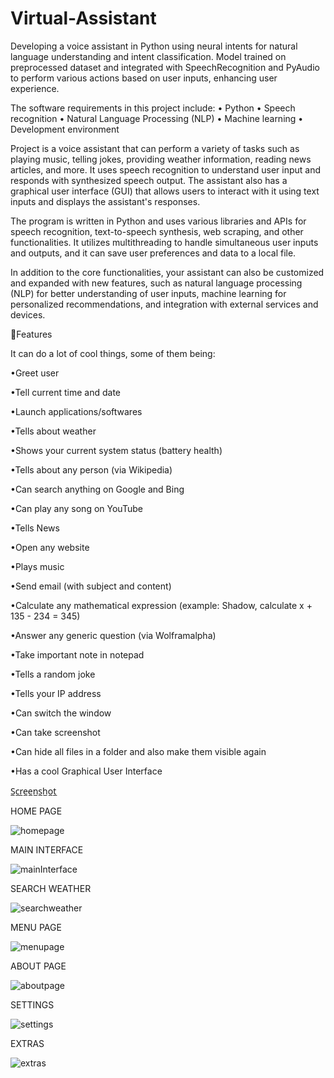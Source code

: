 # Virtual-Assistant
Developing a voice assistant in Python using neural intents for natural language understanding and intent classification. Model trained on preprocessed dataset and integrated with SpeechRecognition and PyAudio to perform various actions based on user inputs, enhancing user experience.


The software requirements in this project include: • Python • Speech recognition • Natural Language Processing (NLP) • Machine learning • Development environment

Project is a voice assistant that can perform a variety of tasks such as playing music, telling jokes, providing weather information, reading news articles, and more. It uses speech recognition to understand user input and responds with synthesized speech output. The assistant also has a graphical user interface (GUI) that allows users to interact with it using text inputs and displays the assistant's responses.

The program is written in Python and uses various libraries and APIs for speech recognition, text-to-speech synthesis, web scraping, and other functionalities. It utilizes multithreading to handle simultaneous user inputs and outputs, and it can save user preferences and data to a local file.

In addition to the core functionalities, your assistant can also be customized and expanded with new features, such as natural language processing (NLP) for better understanding of user inputs, machine learning for personalized recommendations, and integration with external services and devices.

💎Features

It can do a lot of cool things, some of them being:

•Greet user

•Tell current time and date

•Launch applications/softwares

•Tells about weather

•Shows your current system status (battery health)

•Tells about any person (via Wikipedia)

•Can search anything on Google and Bing

•Can play any song on YouTube

•Tells News

•Open any website

•Plays music

•Send email (with subject and content)

•Calculate any mathematical expression (example: Shadow, calculate x + 135 - 234 = 345)

•Answer any generic question (via Wolframalpha)

•Take important note in notepad

•Tells a random joke

•Tells your IP address

•Can switch the window

•Can take screenshot

•Can hide all files in a folder and also make them visible again

•Has a cool Graphical User Interface

S̲c̲r̲e̲e̲n̲s̲h̲o̲t̲

HOME PAGE

![homepage](https://user-images.githubusercontent.com/131973672/234859029-328a73da-2eed-43d2-adbe-df356b69f51b.png)

MAIN INTERFACE

![mainInterface](https://user-images.githubusercontent.com/131973672/234859088-40178009-0e90-4864-986c-a44f04036bb7.png)

SEARCH WEATHER

![searchweather](https://user-images.githubusercontent.com/131973672/234859168-61da4394-a709-4837-bb7c-4f36e46af9a5.png)

MENU PAGE

![menupage](https://user-images.githubusercontent.com/131973672/234859216-d3a9cafe-bb23-4113-8383-1ab19d4fc3f6.png)

ABOUT PAGE

![aboutpage](https://user-images.githubusercontent.com/131973672/234859269-b5b55371-01e5-4cd4-bc70-1b13e8659d15.png)

SETTINGS

![settings](https://user-images.githubusercontent.com/131973672/234859306-60083312-a358-49e0-a379-bb78cd27aaab.png)

EXTRAS

![extras](https://user-images.githubusercontent.com/131973672/234859383-e5230fb6-bab2-4d2f-abba-ba00b89a4f0d.png)
